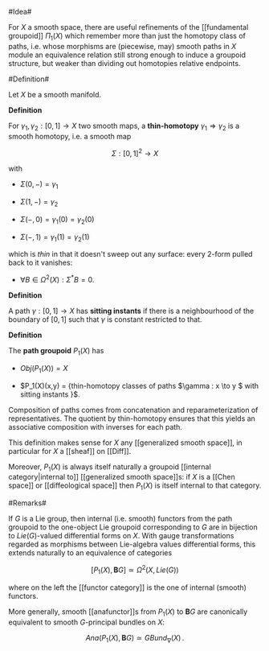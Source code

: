 #Idea#

For $X$ a smooth space, there are useful refinements of the [[fundamental groupoid]] $\Pi_1(X)$ which remember more than just the homotopy class of paths, i.e. whose morphisms are (piecewise, may) smooth paths in $X$ module an equivalence relation still strong enough to induce a groupoid structure, but weaker than dividing out homotopies relative endpoints.


#Definition#

Let $X$ be a smooth manifold.

**Definition**

For $\gamma_1, \gamma_2  : [0,1] \to X$ two smooth maps, a **thin-homotopy** $\gamma_1 \Rightarrow \gamma_2$ is a smooth homotopy, i.e. a smooth map

$$
  \Sigma : [0,1]^2 \to X
$$

with 

* $\Sigma(0,-) = \gamma_1$

* $\Sigma(1,-) = \gamma_2$

* $\Sigma(-,0) = \gamma_1(0) = \gamma_2(0)$

* $\Sigma(-,1) = \gamma_1(1) = \gamma_2(1)$

which is _thin_ in that it doesn't sweep out any surface: every 2-form pulled back to it vanishes:

* $\forall B \in \Omega^2(X) : \Sigma^* B = 0$.

**Definition**

A path $\gamma : [0,1] \to X$ has **sitting instants** if there is a neighbourhood of the boundary of $[0,1]$ such that $\gamma$ is constant restricted to that.


**Definition**

The **path groupoid** $P_1(X)$ has

* $Obj(P_1(X)) = X$

* $P_1(X)(x,y) = \{thin-homotopy classes of paths $\gamma : x \to y $ with sitting instants \}$.

Composition of paths comes from concatenation and reparameterization of representatives. The quotient by thin-homotopy ensures that this yields an associative composition with inverses for each path.

This definition makes sense for $X$ any [[generalized smooth space]], in particular for $X$ a [[sheaf]] on [[Diff]]. 

Moreover, $P_1(X)$ is always itself naturally a groupoid [[internal category|internal to]] [[generalized smooth space]]s: if $X$ is a [[Chen space]] or [[diffeological space]] then $P_1(X)$ is itself internal to that category.

#Remarks#

If $G$ is a Lie group, then internal (i.e. smooth) functors from the path groupoid to the one-object Lie groupoid corresponding to $G$ are in bijection to $Lie(G)$-valued differential forms on $X$. With gauge transformations regarded as morphisms between Lie-algebra values differential forms, this extends naturally to an equivalence of categories

$$
  [P_1(X), \mathbf{B}G] \simeq \Omega^2(X, Lie(G))
$$

where on the left the [[functor category]] is the one of internal (smooth) functors.

More generally, smooth [[anafunctor]]s from $P_1(X)$ to $\mathbf{B}G$ are canonically equivalent to smooth $G$-principal bundles on $X$:

$$
  Ana(P_1(X), \mathbf{B}G) \simeq G Bund_\nabla(X)
  \,.
$$

